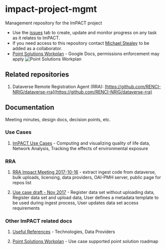 # impact-project-mgmt
Management repository for the ImPACT project

- Use the [issues](https://github.com/RENCI-NRIG/impact-project-mgmt/issues) tab to create, update and monitor progress on any task as it relates to ImPACT.
- If you need access to this repository contact [Michael Stealey](mailto:stealey@renci.org) to be added as a collaborator.
- [Point Solutions Workplan](https://docs.google.com/document/d/1tp7qRDfhwAnCMMqMRkywwnh9tpORudH-uFHZdK5TNks) - Google Docs, permissions enforcement may apply
    ![Point Solutions Workplan](https://user-images.githubusercontent.com/5332509/34127346-bc009dd2-e40a-11e7-9878-6e4cc209e66f.png)

## Related repositories

1. Dataverse Remote Registration Agent (RRA): [https://github.com/RENCI-NRIG/dataverse-rra](https://github.com/RENCI-NRIG/dataverse-rra)

## Documentation

Meeting minutes, design docs, decision points, etc.

### Use Cases

1. [ImPACT Use Cases](https://docs.google.com/document/d/1aE_4eLkLG6u96jIInAueRbkg2FnMihVlIJHAabKBTKw) - Computing and visualizing quality of life data, Network Analysis, Tracking the effects of environmental exposure

### RRA

1. [RRA Impact Meeting 2017-10-16](https://docs.google.com/document/d/1yHYYWpOqKiq5CbEGetblA60oOViKb6GRgkHbXt2jdzU) - extract ingest code from dataverse, bulk uploads, licensing, data providers, OAI-PMH server, public page for repos list

2. [Use case draft - Nov 2017](https://docs.google.com/document/d/1jPnQ5sNftvcdCSY01ojqQ2jhW8WPqzmnv85x8qXcJC0) - Register data set without uploading data, Register data set and upload data, User defines a metadata template to be used during ingest process, User updates data set access requirements

### Other ImPACT related docs

1. [Useful References](https://docs.google.com/document/d/1zd5BZfg30KGycbGDtoZ7TtdysLsjJtn4Im1fGPCab70) - Technologies, Data Providers

1. [Point Solutions Workplan](https://docs.google.com/document/d/1tp7qRDfhwAnCMMqMRkywwnh9tpORudH-uFHZdK5TNks) - Use case supported point solution roadmap
